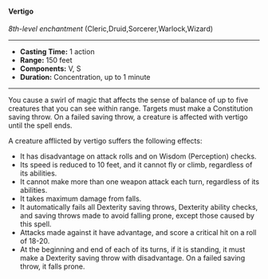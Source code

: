 #### Vertigo
*8th-level enchantment* (Cleric,Druid,Sorcerer,Warlock,Wizard)
___
- **Casting Time:** 1 action
- **Range:** 150 feet
- **Components:** V, S
- **Duration:** Concentration, up to 1 minute
---
You cause a swirl of magic that affects the sense of balance of up to five creatures that you can see within range. Targets must make a Constitution saving throw. On a failed saving throw, a creature is affected with vertigo until the spell ends.

A creature afflicted by vertigo suffers the following effects:
* It has disadvantage on attack rolls and on Wisdom (Perception) checks.
* Its speed is reduced to 10 feet, and it cannot fly or climb, regardless of its abilities.
* It cannot make more than one weapon attack each turn, regardless of its abilities.
* It takes maximum damage from falls.
* It automatically fails all Dexterity saving throws, Dexterity ability checks, and saving throws made to avoid falling prone, except those caused by this spell.
* Attacks made against it have advantage, and score a critical hit on a roll of 18-20.
* At the beginning and end of each of its turns, if it is  standing, it must make a Dexterity saving throw with disadvantage. On a failed saving throw, it falls prone.
